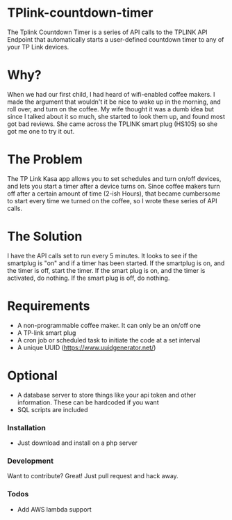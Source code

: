 # TPlink-countdown-timer

The Tplink Countdown Timer is a series of API calls to the TPLINK API Endpoint that automatically starts a user-defined countdown timer to any of your TP Link devices.


# Why?

When we had our first child, I had heard of wifi-enabled coffee makers.  I made the argument that wouldn't it be nice to wake up in the morning, and roll over, and turn on the coffee. My wife thought it was a dumb idea but since I talked about it so much, she started to look them up, and found most got bad reviews.  She came across the TPLINK smart plug (HS105) so she got me one to try it out.

# The Problem

The TP Link Kasa app allows you to set schedules and turn on/off devices, and lets you start a timer after a device turns on.  Since coffee makers turn off after a certain amount of time (2-ish Hours), that became cumbersome to start every time we turned on the coffee, so I wrote these series of API calls.

# The Solution

I have the API calls set to run every 5 minutes. It looks to see if the smartplug is "on" and if a timer has been started.  If the smartplug is on, and the timer is off, start the timer.  If the smart plug is on, and the timer is activated, do nothing.  If the smart plug is off, do nothing.
  
# Requirements

  - A non-programmable coffee maker.  It can only be an on/off one
  - A TP-link smart plug
  - A cron job or scheduled task to initiate the code at a set interval
  - A unique UUID (https://www.uuidgenerator.net/)

# Optional
  - A database server to store things like your api token and other information.  These can be hardcoded if you want
  - SQL scripts are included


### Installation

*  Just download and install on a php server 




### Development

Want to contribute? Great!  Just pull request and hack away.


### Todos

 - Add AWS lambda support
